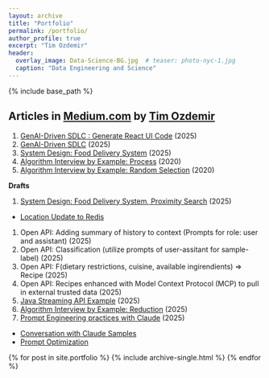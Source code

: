 ```yaml
---
layout: archive
title: "Portfolio"
permalink: /portfolio/
author_profile: true 
excerpt: "Tim Ozdemir"
header:
  overlay_image: Data-Science-BG.jpg  # teaser: photo-nyc-1.jpg
  caption: "Data Engineering and Science"
---
```


{% include base_path %}

Articles in [Medium.com](https://ozdemirtim.medium.com/) by [Tim Ozdemir](https://www.linkedin.com/in/hasantimucinozdemir)
------
1. [GenAI-Driven SDLC : Generate React UI Code](https://ozdemirtim.medium.com/genai-driven-sdlc-generate-react-ui-code-1746feb8d836) (2025) 
1. [GenAI-Driven SDLC](https://ozdemirtim.medium.com/genai-driven-sdlc-d7b02c673bb0) (2025)
1. [System Design: Food Delivery System](https://medium.com/@ozdemirtim/system-design-food-delivery-system-217356c1988d) (2025)
1. [Algorithm Interview by Example: Process](https://medium.com/@ozdemirtim/algorithm-interview-by-example-process-d12a70202c9f) (2020)
1. [Algorithm Interview by Example: Random Selection](https://medium.com/@ozdemirtim/algorithm-interview-by-example-random-selection-42bf4aaad9e2) (2020)

**Drafts**
1. [System Design: Food Delivery System, Proximity Search](https://medium.com/@ozdemirtim/system-design-food-delivery-system-a08364d680cd) (2025)
  - [Location Update to Redis](https://github.com/ozdemirht/py_redis_1)
1. Open API: Adding summary of history to context (Prompts for role: user and assistant) (2025)
1. Open API: Classification (utilize prompts of user-assitant for sample-label) (2025)
1. Open API: F(dietary restrictions, cuisine, available ingirendients) => Recipe (2025)
1. Open API: Recipes enhanced with Model Context Protocol (MCP) to pull in external trusted data (2025)
1. [Java Streaming API Example](https://github.com/ozdemirht/jstream_e2)  (2025)
1. [Algorithm Interview by Example: Reduction](https://medium.com/@ozdemirtim/algorithm-interview-by-example-reduction-1773271bd9f2) (2025)
1. [Prompt Engineering practices with Claude](https://github.com/ozdemirht/py_claude_prompt_eng) (2025) 
  - [Conversation with Claude Samples](https://github.com/ozdemirht/py_claude_prompt_eng/blob/master/src/Claude_Conversation.ipynb)
  - [Prompt Optimization](https://github.com/ozdemirht/py_claude_prompt_eng) 
  
{% for post in site.portfolio %}
  {% include archive-single.html %}
{% endfor %} 
